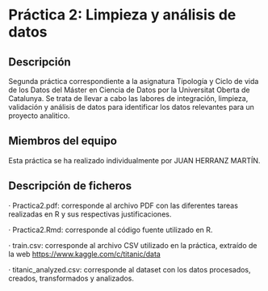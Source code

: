 # Práctica 2: Limpieza y análisis de datos
## Descripción
Segunda práctica correspondiente a la asignatura Tipología y Ciclo de vida de los Datos del Máster en Ciencia de Datos por la Universitat Oberta de Catalunya. Se trata de llevar a cabo las labores de integración, limpieza, validación y análisis de datos para identificar los datos relevantes para un proyecto analitico.
## Miembros del equipo
Esta práctica se ha realizado individualmente por JUAN HERRANZ MARTÍN.

## Descripción de ficheros
· Practica2.pdf: corresponde al archivo PDF con las diferentes tareas realizadas en R y sus respectivas justificaciones.

· Practica2.Rmd: corresponde al código fuente utilizado en R.

· train.csv: corresponde al archivo CSV utilizado en la práctica, extraído de la web https://www.kaggle.com/c/titanic/data

· titanic_analyzed.csv: corresponde al dataset con los datos procesados, creados, transformados y analizados.
